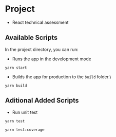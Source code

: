 # Project

- React technical assessment

## Available Scripts

In the project directory, you can run:

- Runs the app in the development mode

`yarn start`

- Builds the app for production to the `build` folder.\

`yarn build`

## Aditional Added Scripts

- Run unit test

`yarn test`

`yarn test:coverage`
